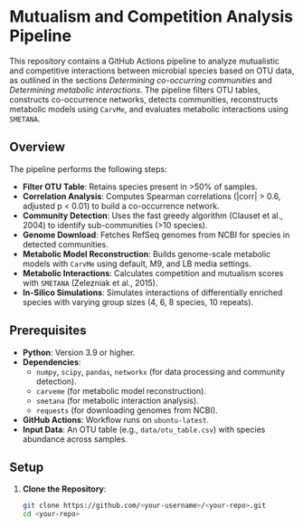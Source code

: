 # Mutualism and Competition Analysis Pipeline

This repository contains a GitHub Actions pipeline to analyze mutualistic and competitive interactions between microbial species based on OTU data, as outlined in the sections *Determining co-occurring communities* and *Determining metabolic interactions*. The pipeline filters OTU tables, constructs co-occurrence networks, detects communities, reconstructs metabolic models using `CarvMe`, and evaluates metabolic interactions using `SMETANA`.

## Overview

The pipeline performs the following steps:
- **Filter OTU Table**: Retains species present in >50% of samples.
- **Correlation Analysis**: Computes Spearman correlations (|corr| > 0.6, adjusted p < 0.01) to build a co-occurrence network.
- **Community Detection**: Uses the fast greedy algorithm (Clauset et al., 2004) to identify sub-communities (>10 species).
- **Genome Download**: Fetches RefSeq genomes from NCBI for species in detected communities.
- **Metabolic Model Reconstruction**: Builds genome-scale metabolic models with `CarvMe` using default, M9, and LB media settings.
- **Metabolic Interactions**: Calculates competition and mutualism scores with `SMETANA` (Zelezniak et al., 2015).
- **In-Silico Simulations**: Simulates interactions of differentially enriched species with varying group sizes (4, 6, 8 species, 10 repeats).

## Prerequisites

- **Python**: Version 3.9 or higher.
- **Dependencies**: 
  - `numpy`, `scipy`, `pandas`, `networkx` (for data processing and community detection).
  - `carveme` (for metabolic model reconstruction).
  - `smetana` (for metabolic interaction analysis).
  - `requests` (for downloading genomes from NCBI).
- **GitHub Actions**: Workflow runs on `ubuntu-latest`.
- **Input Data**: An OTU table (e.g., `data/otu_table.csv`) with species abundance across samples.

## Setup

1. **Clone the Repository**:
   ```bash
   git clone https://github.com/<your-username>/<your-repo>.git
   cd <your-repo>
